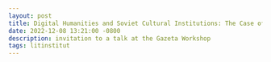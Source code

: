 ```yaml
---
layout: post
title: Digital Humanities and Soviet Cultural Institutions: The Case of the Gorky Literary Institute
date: 2022-12-08 13:21:00 -0800
description: invitation to a talk at the Gazeta Workshop
tags: litinstitut
---
```

